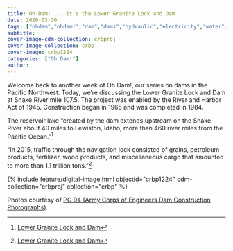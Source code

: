 ```yaml
---
title: Oh Dam! ... it's the Lower Granite Lock and Dam
date: 2020-03-30
tags: ["ohdam","ohdam!","dam","dams","hydraulic","electricity","water","irrigation","ColumbiaRiver","ColumbiaRiverBasin"]
subtitle: 
cover-image-cdm-collection: crbproj
cover-image-collection: crbp
cover-image: crbp1224
categories: ["Oh Dam!"]
author: 
---
```


Welcome back to another week of Oh Dam!, our series
on dams in the Pacific Northwest. Today, we’re discussing the Lower Granite Lock and Dam at
Snake River mile 107.5. The project was enabled by the River and Harbor Act of 1945. Construction began in 1965 and was completed in 1984.

The reservoir lake “created by the dam extends upstream
on the Snake River about 40 miles to Lewiston, Idaho, more than 460 river miles
from the Pacific Ocean.”[^1]

“In 2015, traffic through the navigation lock consisted
of grains, petroleum products, fertilizer, wood products, and miscellaneous
cargo that amounted to more than 1.1 trillion tons.”[^1]

{% include feature/digital-image.html objectid="crbp1224" cdm-collection="crbproj" collection="crbp" %}

[^1]: [Lower Granite Lock and Dam](https://www.nww.usace.army.mil/Locations/District-Locks-and-Dams/Lower-Granite-Lock-and-Dam/)

Photos courtesy of [PG 94 (Army Corps of Engineers Dam Construction Photographs)](https://archiveswest.orbiscascade.org/ark:/80444/xv165618/op=fstyle.aspx?t=k&amp;q=).
